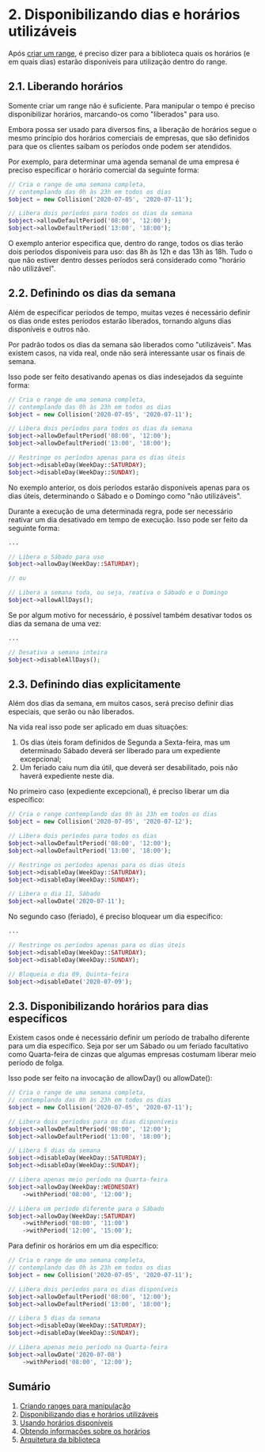 # 2. Disponibilizando dias e horários utilizáveis

Após [criar um range](ranges.md), é preciso dizer para a biblioteca quais os horários (e em quais dias) estarão disponíveis para utilização dentro do range.

## 2.1. Liberando horários

Somente criar um range não é suficiente. Para manipular o tempo é preciso disponibilizar horários, marcando-os como "liberados" para uso.

Embora possa ser usado para diversos fins, a liberação de horários segue o mesmo princípio dos horários comerciais de empresas, que são definidos para que os clientes saibam os períodos onde podem ser atendidos.

Por exemplo, para determinar uma agenda semanal de uma empresa é preciso especificar o horário comercial da seguinte forma:

```php
// Cria o range de uma semana completa, 
// contemplando das 0h às 23h em todos os dias
$object = new Collision('2020-07-05', '2020-07-11');

// Libera dois períodos para todos os dias da semana
$object->allowDefaultPeriod('08:00', '12:00');
$object->allowDefaultPeriod('13:00', '18:00');
```

O exemplo anterior especifica que, dentro do range, todos os dias terão dois períodos disponíveis para uso: das 8h às 12h e das 13h às 18h.
Tudo o que não estiver dentro desses períodos será considerado como "horário não utilizável".

## 2.2. Definindo os dias da semana

Além de especificar períodos de tempo, muitas vezes é necessário definir os dias onde estes períodos estarão liberados, tornando alguns dias disponíveis e outros não.

Por padrão todos os dias da semana são liberados como "utilizáveis". Mas existem casos, na vida real, onde não será interessante usar os finais de semana. 

Isso pode ser feito desativando apenas os dias indesejados da seguinte forma:

```php
// Cria o range de uma semana completa, 
// contemplando das 0h às 23h em todos os dias
$object = new Collision('2020-07-05', '2020-07-11');

// Libera dois períodos para todos os dias da semana
$object->allowDefaultPeriod('08:00', '12:00');
$object->allowDefaultPeriod('13:00', '18:00');

// Restringe os períodos apenas para os dias úteis
$object->disableDay(WeekDay::SATURDAY);
$object->disableDay(WeekDay::SUNDAY);
```

No exemplo anterior, os dois períodos estarão disponíveis apenas para os dias úteis, determinando o Sábado e o Domingo como "não utilizáveis".

Durante a execução de uma determinada regra, pode ser necessário reativar um dia desativado em tempo de execução.
Isso pode ser feito da seguinte forma:

```php
...

// Libera o Sábado para uso
$object->allowDay(WeekDay::SATURDAY);

// ou 

// Libera a semana toda, ou seja, reativa o Sábado e o Domingo
$object->allowAllDays();
```

Se por algum motivo for necessário, é possível também desativar todos os dias da semana de uma vez:

```php
...

// Desativa a semana inteira
$object->disableAllDays();
```

## 2.3. Definindo dias explicitamente

Além dos dias da semana, em muitos casos, será preciso definir dias especiais, que serão ou não liberados.

Na vida real isso pode ser aplicado em duas situações:

1.  Os dias úteis foram definidos de Segunda a Sexta-feira, mas um determinado Sábado deverá ser liberado para um expediente excepcional;
2.  Um feriado caiu num dia útil, que deverá ser desabilitado, pois não haverá expediente neste dia.

No primeiro caso (expediente excepcional), é preciso liberar um dia específico:

```php
// Cria o range contemplando das 0h às 23h em todos os dias
$object = new Collision('2020-07-05', '2020-07-12');

// Libera dois períodos para todos os dias
$object->allowDefaultPeriod('08:00', '12:00');
$object->allowDefaultPeriod('13:00', '18:00');

// Restringe os períodos apenas para os dias úteis
$object->disableDay(WeekDay::SATURDAY);
$object->disableDay(WeekDay::SUNDAY);

// Libera o dia 11, Sábado
$object->allowDate('2020-07-11');
```

No segundo caso (feriado), é preciso bloquear um dia específico:

```php
...

// Restringe os períodos apenas para os dias úteis
$object->disableDay(WeekDay::SATURDAY);
$object->disableDay(WeekDay::SUNDAY);

// Bloqueia o dia 09, Quinta-feira
$object->disableDate('2020-07-09');
```

## 2.3. Disponibilizando horários para dias específicos

Existem casos onde é necessário definir um período de trabalho diferente para um dia específico. Seja por ser um Sábado ou um feriado facultativo como Quarta-feira de cinzas que algumas empresas costumam liberar meio 
período de folga.

Isso pode ser feito na invocação de allowDay() ou allowDate():

```php
// Cria o range de uma semana completa, 
// contemplando das 0h às 23h em todos os dias
$object = new Collision('2020-07-05', '2020-07-11');

// Libera dois períodos para os dias disponíveis
$object->allowDefaultPeriod('08:00', '12:00');
$object->allowDefaultPeriod('13:00', '18:00');

// Libera 5 dias da semana
$object->disableDay(WeekDay::SATURDAY);
$object->disableDay(WeekDay::SUNDAY);

// Libera apenas meio período na Quarta-feira
$object->allowDay(WeekDay::WEDNESDAY)
    ->withPeriod('08:00', '12:00');

// Libera um período diferente para o Sábado
$object->allowDay(WeekDay::SATURDAY)
    ->withPeriod('08:00', '11:00')
    ->withPeriod('12:00', '15:00');
```

Para definir os horários em um dia específico:

```php
// Cria o range de uma semana completa, 
// contemplando das 0h às 23h em todos os dias
$object = new Collision('2020-07-05', '2020-07-11');

// Libera dois períodos para os dias disponíveis
$object->allowDefaultPeriod('08:00', '12:00');
$object->allowDefaultPeriod('13:00', '18:00');

// Libera 5 dias da semana
$object->disableDay(WeekDay::SATURDAY);
$object->disableDay(WeekDay::SUNDAY);

// Libera apenas meio período na Quarta-feira
$object->allowDate('2020-07-08')
    ->withPeriod('08:00', '12:00');
```

## Sumário

1.   [Criando ranges para manipulação](ranges.md)
2.   [Disponibilizando dias e horários utilizáveis](allowance.md)
3.   [Usando horários disponíveis](fitting.md)
4.   [Obtendo informações sobre os horários](informations.md)
5.   [Arquitetura da biblioteca](architecture.md)
